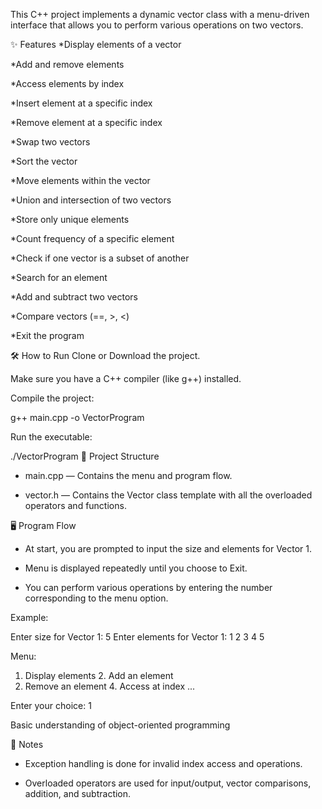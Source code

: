 This C++ project implements a dynamic vector class with a menu-driven interface that allows you to perform various operations on two vectors.

✨ Features
*Display elements of a vector

*Add and remove elements

*Access elements by index

*Insert element at a specific index

*Remove element at a specific index

*Swap two vectors

*Sort the vector

*Move elements within the vector

*Union and intersection of two vectors

*Store only unique elements

*Count frequency of a specific element

*Check if one vector is a subset of another

*Search for an element

*Add and subtract two vectors

*Compare vectors (==, >, <)

*Exit the program

🛠 How to Run
Clone or Download the project.

Make sure you have a C++ compiler (like g++) installed.

Compile the project:

g++ main.cpp -o VectorProgram

Run the executable:

./VectorProgram
📂 Project Structure
* main.cpp — Contains the menu and program flow.

* vector.h — Contains the Vector class template with all the overloaded operators and functions.

🖥 Program Flow
* At start, you are prompted to input the size and elements for Vector 1.

* Menu is displayed repeatedly until you choose to Exit.

* You can perform various operations by entering the number corresponding to the menu option.

Example:

Enter size for Vector 1: 5
Enter elements for Vector 1: 1 2 3 4 5

Menu:
1. Display elements     2. Add an element
3. Remove an element    4. Access at index
...

Enter your choice: 1


Basic understanding of object-oriented programming

📢 Notes
* Exception handling is done for invalid index access and operations.

* Overloaded operators are used for input/output, vector comparisons, addition, and subtraction.

